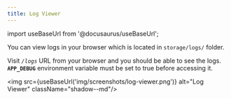 ```yaml
---
title: Log Viewer
---
```


import useBaseUrl from '@docusaurus/useBaseUrl';

You can view logs in your browser which is located in `storage/logs/` folder.

Visit _`/logs`_ URL from your browser and you should be able to see the logs. **`APP_DEBUG`** environment variable must be set to true before accessing it.

<img src={useBaseUrl('img/screenshots/log-viewer.png')} alt="Log Viewer" className="shadow--md"/>
